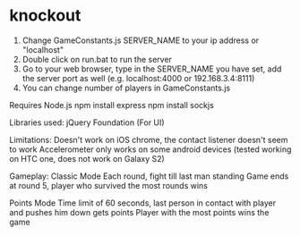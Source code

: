 knockout
========
1) Change GameConstants.js SERVER_NAME to your ip address or "localhost"
2) Double click on run.bat to run the server
3) Go to your web browser, type in the SERVER_NAME you have set, add the server port as well (e.g. localhost:4000 or 192.168.3.4:8111)
4) You can change number of players in GameConstants.js

Requires Node.js
npm install express
npm install sockjs

Libraries used:
jQuery
Foundation (For UI)

Limitations:
Doesn't work on iOS chrome, the contact listener doesn't seem to work
Accelerometer only works on some android devices (tested working on HTC one, does not work on Galaxy S2)

Gameplay:
Classic Mode
Each round, fight till last man standing
Game ends at round 5, player who survived the most rounds wins

Points Mode
Time limit of 60 seconds, last person in contact with player and pushes him down gets points
Player with the most points wins the game

